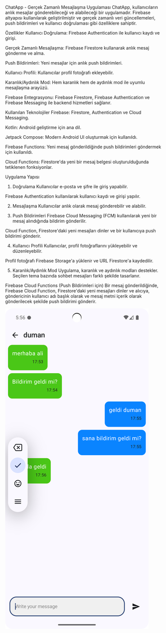 ChatApp - Gerçek Zamanlı Mesajlaşma Uygulaması
ChatApp, kullanıcıların anlık mesajlar gönderebileceği ve alabileceği bir uygulamadır.
Firebase altyapısı kullanılarak geliştirilmiştir ve gerçek zamanlı veri güncellemeleri, push bildirimleri ve kullanıcı doğrulaması gibi özelliklere sahiptir.

Özellikler
Kullanıcı Doğrulama: Firebase Authentication ile kullanıcı kaydı ve girişi.

Gerçek Zamanlı Mesajlaşma: Firebase Firestore kullanarak anlık mesaj gönderme ve alma.

Push Bildirimleri: Yeni mesajlar için anlık push bildirimleri.

Kullanıcı Profili: Kullanıcılar profil fotoğrafı ekleyebilir.

Karanlık/Aydınlık Mod: Hem karanlık hem de aydınlık mod ile uyumlu mesajlaşma arayüzü.

Firebase Entegrasyonu: Firebase Firestore, Firebase Authentication ve Firebase Messaging ile backend hizmetleri sağlanır.

Kullanılan Teknolojiler
Firebase: Firestore, Authentication ve Cloud Messaging.

Kotlin: Android geliştirme için ana dil.

Jetpack Compose: Modern Android UI oluşturmak için kullanıldı.

Firebase Functions: Yeni mesaj gönderildiğinde push bildirimleri göndermek için kullanıldı.

Cloud Functions: Firestore'da yeni bir mesaj belgesi oluşturulduğunda tetiklenen fonksiyonlar.

Uygulama Yapısı
1. Doğrulama
Kullanıcılar e-posta ve şifre ile giriş yapabilir.

Firebase Authentication kullanılarak kullanıcı kaydı ve girişi yapılır.

2. Mesajlaşma
Kullanıcılar anlık olarak mesaj gönderebilir ve alabilir.


3. Push Bildirimleri
Firebase Cloud Messaging (FCM) kullanılarak yeni bir mesaj alındığında bildirim gönderilir.

Cloud Function, Firestore'daki yeni mesajları dinler ve bir kullanıcıya push bildirimi gönderir.

4. Kullanıcı Profili
Kullanıcılar, profil fotoğraflarını yükleyebilir ve düzenleyebilir.

Profil fotoğrafı Firebase Storage'a yüklenir ve URL Firestore'a kaydedilir.

5. Karanlık/Aydınlık Mod
Uygulama, karanlık ve aydınlık modları destekler. Seçilen tema bazında sohbet mesajları farklı şekilde tasarlanır.

Firebase Cloud Functions (Push Bildirimleri için)
Bir mesaj gönderildiğinde, Firebase Cloud Function, Firestore'daki yeni mesajları dinler ve alıcıya, göndericinin kullanıcı adı başlık olarak ve mesaj metni içerik olarak gönderilecek şekilde push bildirimi gönderir.

![image alt](https://github.com/dumanYusuf/ChattApp/blob/master/chatt1.png?raw=true)

